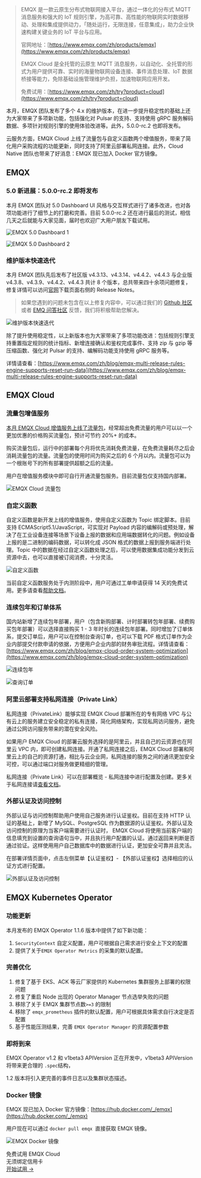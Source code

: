 >EMQX 是一款云原生分布式物联网接入平台，通过一体化的分布式 MQTT 消息服务和强大的 IoT 规则引擎，为高可靠、高性能的物联网实时数据移动、处理和集成提供动力，「随处运行，无限连接，任意集成」，助力企业快速构建关键业务的 IoT 平台与应用。
>
>官网地址：[https://www.emqx.com/zh/products/emqx](https://www.emqx.com/zh/products/emqx) 
>
>EMQX Cloud 是全托管的云原生 MQTT 消息服务，以自动化、全托管的形式为用户提供可靠、实时的海量物联网设备连接、事件消息处理、IoT 数据桥接等能力，免除基础设施管理维护负担，加速物联网应用开发。
>
>免费试用：[https://www.emqx.com/zh/try?product=cloud](https://www.emqx.com/zh/try?product=cloud) 



本月，EMQX 团队发布了多个 4.x 的维护版本，在进一步提升稳定性的基础上还为大家带来了多项新功能，包括强化对 Pulsar 的支持、支持使用 gRPC 服务解码数据、多项针对规则引擎的使用体验改进等。此外，5.0.0-rc.2 也即将发布。

云服务方面，EMQX Cloud 上线了流量包与自定义函数两个增值服务，带来了简化用户采购流程的功能更新，同时支持了阿里云部署私网连接。此外，Cloud Native 团队也带来了好消息：EMQX 现已加入 Docker 官方镜像。

## EMQX

### 5.0 新进展：5.0.0-rc.2 即将发布

本月 EMQX 团队对 5.0 Dashboard UI 风格与交互样式进行了诸多改进，也对各项功能进行了细节上的打磨和完善。目前 5.0.0-rc.2 还在进行最后的测试，相信几天之后就能与大家见面，届时也欢迎广大用户朋友下载试用。


![EMQX 5.0 Dashboard 1](https://assets.emqx.com/images/d21c69265ffe6bc5d52bd56cc8bf2a49.png)

![EMQX 5.0 Dashboard 2](https://assets.emqx.com/images/a73d10ee1d0cd9c5988c1538bafabc52.png)

### 维护版本快速迭代

本月 EMQX 团队先后发布了社区版 v4.3.13、v4.3.14、v4.4.2、v4.4.3 与企业版 v4.3.8、v4.3.9、v4.4.2、v4.4.3 共计 8 个版本，总共带来四十余项问题修复，修复详情可以访问[官网](https://www.emqx.com/zh)下载页面右侧的 Release Notes。

> 如果您遇到的问题未包含在以上修复内容中，可以通过我们的 [Github 社区](https://github.com/emqx/emqx/issues) 或者 [EMQ 问答社区](https://askemq.com/) 反馈，我们将积极帮助您解决。

![维护版本快速迭代](https://assets.emqx.com/images/8d831b2164c7d01e7129a915dc48b25b.jpeg)

除了提升使用稳定性，以上新版本也为大家带来了多项功能改进：包括规则引擎支持重置指定规则的统计指标、新增连接确认和鉴权完成事件、支持 zip 与 gzip 等压缩函数、强化对 Pulsar 的支持、编解码功能支持使用 gRPC 服务等。

详情请查看：[https://www.emqx.com/zh/blog/emqx-multi-release-rules-engine-supports-reset-run-data](https://www.emqx.com/zh/blog/emqx-multi-release-rules-engine-supports-reset-run-data) 

## EMQX Cloud

### 流量包增值服务

[本月 EMQX Cloud 增值服务上线了流量包](https://www.emqx.com/zh/blog/emqx-cloud-cost-savings)，经常超出免费流量的用户可以以一个更加优惠的价格购买流量包，预计可节约 20%+ 的成本。

购买流量包后，运行中的部署每个月将优先消耗免费流量，在免费流量耗尽之后会消耗流量包的流量。流量包的使用时间为购买之后的 6 个月以内。流量包可以为一个根账号下的所有部署提供超额之后的流量。

用户在增值服务模块中即可自行开通流量包服务。目前流量包仅支持国内部署。

![EMQX Cloud 流量包](https://assets.emqx.com/images/7ecfa36b8b23bad99cae45cb830f2731.png)

### 自定义函数

自定义函数是新开发上线的增值服务，使用自定义函数为 Topic 绑定脚本。目前支持 ECMAScript5.1/JavaScript，可实现对 Payload 内容的编解码或预处理，解决了在工业设备连接等场景下设备上报的数据和应用端数据转化的问题。例如设备上报的是二进制的编码数据，可以转化成 JSON 格式的数据上报到服务端进行处理。Topic 中的数据在经过自定义函数处理之后，可以使用数据集成功能分发到云资源中去，也可以直接被订阅消费，十分灵活。

![自定义函数](https://assets.emqx.com/images/a364e3fc0cced9500e22e541e15790f0.png)

当前自定义函数服务处于内测阶段中，用户可通过工单申请获得 14 天的免费试用。更多请查看[帮助文档](https://docs.emqx.com/zh/cloud/latest/vas/codec.html)。

### 连续包年和订单体系

国内站新增了连续包年部署，用户（包含新购部署、计时部署转包年部署、续费购买包年部署）可以选择直接购买 1 - 3 年时长的连续包年部署。同时增加了订单体系，提交订单后，用户可以在控制台查询订单，也可以下载 PDF 格式订单作为企业内部提交付款申请的依据，方便用户企业内部的财务审批流程。详情请查看：[https://www.emqx.com/zh/blog/emqx-cloud-order-system-optimization](https://www.emqx.com/zh/blog/emqx-cloud-order-system-optimization) 

![连续包年](https://assets.emqx.com/images/a8b1ffff9ed1cd28d9dfdd957ee650ad.png)

![查询订单](https://assets.emqx.com/images/8755e0e701970a77309afc6ae9f57266.png)

### 阿里云部署支持私网连接（Private Link）

私网连接（PrivateLink）能够实现 EMQX Cloud 部署所在的专有网络 VPC 与公有云上的服务建立安全稳定的私有连接，简化网络架构，实现私网访问服务，避免通过公网访问服务带来的潜在安全风险。

如果用户 EMQX Cloud 的部署云服务选择的是阿里云，并且自己的云资源也在阿里云 VPC 内，即可创建私网连接。开通了私网连接之后，EMQX Cloud 部署和阿里云上的自己的资源打通，相比与云企业网，私网连接的服务之间的通讯更加安全可控，可以通过端口对服务做更精细的管理。

私网连接（Private Link）可以在部署概览 - 私网连接中进行配置及创建。更多关于私网连接请[查看文档](https://docs.emqx.com/zh/cloud/latest/deployments/privatelink.html#阿里云平台私网连接-privatelink)。

### 外部认证及访问控制

外部认证与访问控制帮助用户使用自己服务进行认证鉴权。目前在支持 HTTP 认证的基础上，新增了 MySQL、PostgreSQL 作为数据源的认证鉴权。外部认证及访问控制的原理为当客户端需要进行认证时， EMQX Cloud 将使用当前客户端的信息填充到设置的查询语句当中，并且执行用户配置的认证。通过返回来判断是否通过验证。这样使用用户自己数据库中的数据进行认证，更加安全可靠并且灵活。

在部署详情页面中，点击左侧菜单【认证鉴权】- 【外部认证鉴权】选择相应的认证方式进行配置。

![外部认证及访问控制](https://assets.emqx.com/images/ef5328f4a9148c065041d1c616abb66c.png)

## EMQX Kubernetes Operator

### 功能更新

本月发布的 EMQX Operator 1.1.6 版本中提供了如下新功能：

1. `SecurityContext` 自定义配置，用户可根据自己需求进行安全上下文的配置
2. 提供了关于`EMQX Operator Metrics` 的采集的默认配置。

### 完善优化

1. 修复了基于 EKS、ACK 等云厂家提供的 Kubernetes 集群服务上部署的权限问题
2. 修复了重启 Node 出现的 Operator Manager 节点选举失败的问题
3. 移除了关于 EMQX 集群节点数`>=3` 的限制
4. 移除了 `emqx_prometheus` 插件的默认配置，用户可根据具体需求自行决定是否配置
5. 基于性能压测结果，完善 `EMQX Operator Manager` 的资源配置参数

### 即将到来

EMQX Operator v1.2 和 v1beta3 APIVersion 正在开发中，v1beta3 APIVersion 将带来更合理的 `.spec`结构，

1.2 版本将引入更完善的事件日志以及集群状态描述。

### Docker 镜像

EMQX 现已加入 Docker 官方镜像：[https://hub.docker.com/_/emqx](https://hub.docker.com/_/emqx)

用户现在可以通过 `docker pull emqx `直接获取 EMQX 镜像。

![EMQX Docker 镜像](https://assets.emqx.com/images/0b24b183a5581754b39742d9c65cbd0c.png)


<section class="promotion">
    <div>
        免费试用 EMQX Cloud
        <div class="is-size-14 is-text-normal has-text-weight-normal">无须绑定信用卡</div>
    </div>
    <a href="https://accounts-zh.emqx.com/signup?continue=https://cloud.emqx.com/console/deployments/0?oper=new" class="button is-gradient px-5">开始试用 →</a >
</section>
